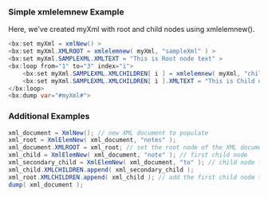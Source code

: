 ### Simple xmlelemnew Example

Here, we've created myXml with root and child nodes using xmlelemnew().


```java
<bx:set myXml = xmlNew() >
<bx:set myXml.XMLROOT = xmlelemnew( myXml, "sampleXml" ) >
<bx:set myXml.SAMPLEXML.XMLTEXT = "This is Root node text" >
<bx:loop from="1" to="3" index="i">
	<bx:set myXml.SAMPLEXML.XMLCHILDREN[ i ] = xmlelemnew( myXml, "childNode#i#" ) >
	<bx:set myXml.SAMPLEXML.XMLCHILDREN[ i ].XMLTEXT = "This is Child node#i# text" >
</bx:loop>
<bx:dump var="#myXml#">
```


### Additional Examples


```java
xml_document = XmlNew(); // new XML document to populate
xml_root = XmlElemNew( xml_document, "notes" );
xml_document.XMLROOT = xml_root; // set the root node of the XML document
xml_child = XmlElemNew( xml_document, "note" ); // first child node
xml_secondary_child = XmlElemNew( xml_document, "to" ); // child node for the first child node
xml_child.XMLCHILDREN.append( xml_secondary_child );
xml_root.XMLCHILDREN.append( xml_child ); // add the first child node to the XML document
dump( xml_document );

```


